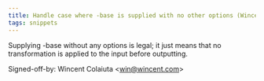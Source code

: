 ```yaml
---
title: Handle case where -base is supplied with no other options (Wincent Strings Utility, 06911e1)
tags: snippets
---
```


Supplying -base without any options is legal; it just means that no transformation is applied to the input before outputting.

Signed-off-by: Wincent Colaiuta &lt;win@wincent.com&gt;
